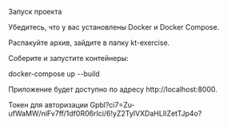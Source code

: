 Запуск проекта

Убедитесь, что у вас установлены Docker и Docker Compose.

Распакуйте архив, зайдите в папку kt-exercise.

Соберите и запустите контейнеры:

docker-compose up --build

Приложение будет доступно по адресу http://localhost:8000.

Токен для авторизации
Gpbl?ci7=Zu-ufWaMW/niFv7ff/1df0R06rIci/6!yZ2TyIVXDaHLIIZetTJp4o?
